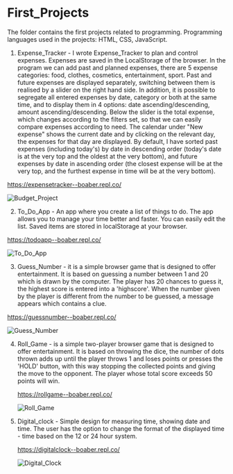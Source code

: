 # First_Projects 
The folder contains the first projects related to programming.
Programming languages ​​used in the projects: HTML, CSS, JavaScript.

1) Expense_Tracker - I wrote Expense_Tracker to plan and control expenses. Expenses are saved in the LocalStorage of the browser. In the program we can add past and planned expenses, there are 5 expense categories: food, clothes, cosmetics, entertainment, sport. Past and future expenses are displayed separately, switching between them is realised by a slider on the right hand side. In addition, it is possible to segregate all entered expenses by date, category or both at the same time, and to display them in 4 options: date ascending/descending, amount ascending/descending. Below the slider is the total expense, which changes according to the filters set, so that we can easily compare expenses according to need. The calendar under "New expense" shows the current date and by clicking on the relevant day, the expenses for that day are displayed. By default, I have sorted past expenses (including today's) by date in descending order (today's date is at the very top and the oldest at the very bottom), and future expenses by date in ascending order (the closest expense will be at the very top, and the furthest expense in time will be at the very bottom).

https://expensetracker--boaber.repl.co/

![Budget_Project](https://github.com/BoaBer/First_Projects/assets/132903600/09ebaf54-9904-4a27-abed-d3a4a6a81da6)

2) To_Do_App - An app where you create a list of things to do. The app allows you to manage your time better and faster.
   You can easily edit the list. Saved items are stored in localStorage at your browser.

https://todoapp--boaber.repl.co/

![To_Do_App](https://github.com/BoaBer/First_Projects/assets/132903600/81348ee4-e10b-4194-8313-e3c6f96c7b9c)

3) Guess_Number - it is a simple browser game that is designed to offer entertainment.
   It is based on guessing a number between 1 and 20 which is drawn by the computer.
   The player has 20 chances to guess it, the highest score is entered into a 'highscore'.
   When the number given by the player is different from the number to be guessed, a message appears which contains a clue.

https://guessnumber--boaber.repl.co/

![Guess_Number](https://github.com/BoaBer/First_Projects/assets/132903600/60b8d836-adf4-4fc1-ae54-98fcca24b145)

4) Roll_Game - is a simple two-player browser game that is designed to offer entertainment.
   It is based on throwing the dice, the number of dots thrown adds up until the player throws 1
   and loses points or presses the 'HOLD' button, with this way stopping the collected points and giving the move to the opponent.
   The player whose total score exceeds 50 points will win.

   https://rollgame--boaber.repl.co/

   ![Roll_Game](https://github.com/BoaBer/First_Projects/assets/132903600/6efcecd1-96e6-4123-94c5-1213b7f3784e)

5) Digital_clock - Simple design for measuring time, showing date and time. The user has the option to change the format
   of the displayed time - time based on the 12 or 24 hour system.

   https://digitalclock--boaber.repl.co/

   ![Digital_Clock](https://github.com/BoaBer/First_Projects/assets/132903600/9a3bda6d-7a66-4f75-af0f-d2fc5c3adf26)
